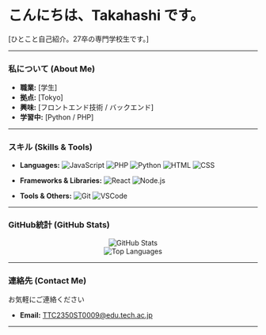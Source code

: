 # こんにちは、Takahashi です。

[ひとこと自己紹介。27卒の専門学校生です。]

---

###  私について (About Me)

-  **職業:** [学生]
-  **拠点:** [Tokyo]
-  **興味:** [フロントエンド技術 / バックエンド]
-  **学習中:** [Python / PHP]

---

### スキル (Skills & Tools)

- **Languages:** ![JavaScript](https://img.shields.io/badge/JavaScript-F7DF1E?style=for-the-badge&logo=javascript&logoColor=black)
  ![PHP](https://img.shields.io/badge/PHP-3178C6?style=for-the-badge&logo=typescript&logoColor=white)
  ![Python](https://img.shields.io/badge/Python-3776AB?style=for-the-badge&logo=python&logoColor=white)
  ![HTML](https://img.shields.io/badge/HTML-00ADD8?style=for-the-badge&logo=go&logoColor=white)
  ![CSS](https://img.shields.io/badge/CSS-00ADD8?style=for-the-badge&logo=go&logoColor=white)
  
  
- **Frameworks & Libraries:**
  ![React](https://img.shields.io/badge/React-61DAFB?style=for-the-badge&logo=react&logoColor=black)
  ![Node.js](https://img.shields.io/badge/Node.js-339933?style=for-the-badge&logo=node.js&logoColor=white)

- **Tools & Others:**
  ![Git](https://img.shields.io/badge/Git-F05032?style=for-the-badge&logo=git&logoColor=white)
  ![VSCode](https://img.shields.io/badge/VSCode-2496ED?style=for-the-badge&logo=docker&logoColor=white)


---

### GitHub統計 (GitHub Stats)


<p align="center">
  <img src="https://github-readme-stats.vercel.app/api?username=2350ST0009&show_icons=true&theme=radical&include_all_commits=true&count_private=true" alt="GitHub Stats" />
  <br/>
  <img src="https://github-readme-stats.vercel.app/api/top-langs/?username=2350ST0009&layout=compact&theme=radical" alt="Top Languages" />
</p>

---

### 連絡先 (Contact Me)

お気軽にご連絡ください

- **Email:** [TTC2350ST0009@edu.tech.ac.jp](TTC2350ST0009@edu.tech.ac.jp)

---
